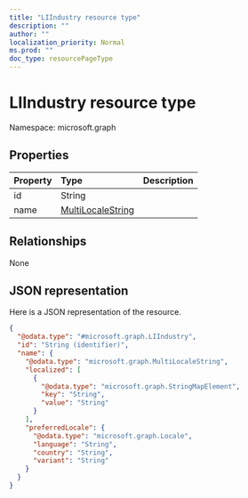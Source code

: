 ```yaml
---
title: "LIIndustry resource type"
description: ""
author: ""
localization_priority: Normal
ms.prod: ""
doc_type: resourcePageType
---
```


# LIIndustry resource type


Namespace: microsoft.graph



## Properties
|Property|Type|Description|
|:---|:---|:---|
|id|String||
|name|[MultiLocaleString](../resources/multilocalestring.md)||

## Relationships
None

## JSON representation
Here is a JSON representation of the resource.
<!-- {
  "blockType": "resource",
  "@odata.type": "microsoft.graph.LIIndustry"
}
-->
``` json
{
  "@odata.type": "#microsoft.graph.LIIndustry",
  "id": "String (identifier)",
  "name": {
    "@odata.type": "microsoft.graph.MultiLocaleString",
    "localized": [
      {
        "@odata.type": "microsoft.graph.StringMapElement",
        "key": "String",
        "value": "String"
      }
    ],
    "preferredLocale": {
      "@odata.type": "microsoft.graph.Locale",
      "language": "String",
      "country": "String",
      "variant": "String"
    }
  }
}
```

